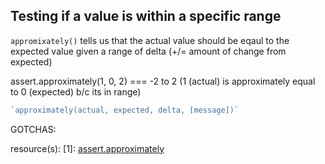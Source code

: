 ## Testing if a value is within a specific range

`appromixately()` tells us that the actual value should be eqaul to the expected value given a range of delta (+/= amount of change from expected)

assert.approximately(1, 0, 2) === -2 to 2 (1 (actual) is approximately equal to 0 (expected) b/c its in range)

```js
`approximately(actual, expected, delta, [message])`
```
GOTCHAS:


resource(s):
[1]: [assert.approximately](https://www.chaijs.com/api/assert/#method_approximately)